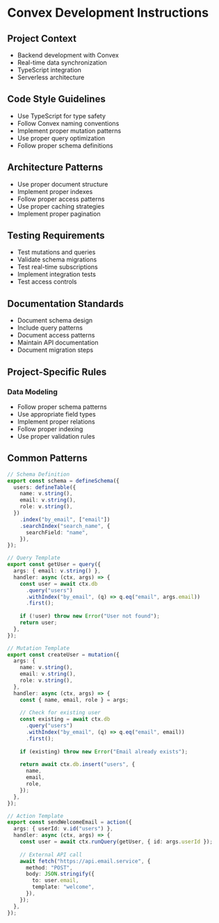 # Convex Development Instructions

## Project Context
- Backend development with Convex
- Real-time data synchronization
- TypeScript integration
- Serverless architecture

## Code Style Guidelines
- Use TypeScript for type safety
- Follow Convex naming conventions
- Implement proper mutation patterns
- Use proper query optimization
- Follow proper schema definitions

## Architecture Patterns
- Use proper document structure
- Implement proper indexes
- Follow proper access patterns
- Use proper caching strategies
- Implement proper pagination

## Testing Requirements
- Test mutations and queries
- Validate schema migrations
- Test real-time subscriptions
- Implement integration tests
- Test access controls

## Documentation Standards
- Document schema design
- Include query patterns
- Document access patterns
- Maintain API documentation
- Document migration steps

## Project-Specific Rules
### Data Modeling
- Follow proper schema patterns
- Use appropriate field types
- Implement proper relations
- Follow proper indexing
- Use proper validation rules

## Common Patterns
```typescript
// Schema Definition
export const schema = defineSchema({
  users: defineTable({
    name: v.string(),
    email: v.string(),
    role: v.string(),
  })
    .index("by_email", ["email"])
    .searchIndex("search_name", {
      searchField: "name",
    }),
});

// Query Template
export const getUser = query({
  args: { email: v.string() },
  handler: async (ctx, args) => {
    const user = await ctx.db
      .query("users")
      .withIndex("by_email", (q) => q.eq("email", args.email))
      .first();
    
    if (!user) throw new Error("User not found");
    return user;
  },
});

// Mutation Template
export const createUser = mutation({
  args: {
    name: v.string(),
    email: v.string(),
    role: v.string(),
  },
  handler: async (ctx, args) => {
    const { name, email, role } = args;
    
    // Check for existing user
    const existing = await ctx.db
      .query("users")
      .withIndex("by_email", (q) => q.eq("email", email))
      .first();
      
    if (existing) throw new Error("Email already exists");
    
    return await ctx.db.insert("users", {
      name,
      email,
      role,
    });
  },
});

// Action Template
export const sendWelcomeEmail = action({
  args: { userId: v.id("users") },
  handler: async (ctx, args) => {
    const user = await ctx.runQuery(getUser, { id: args.userId });
    
    // External API call
    await fetch("https://api.email.service", {
      method: "POST",
      body: JSON.stringify({
        to: user.email,
        template: "welcome",
      }),
    });
  },
});
```